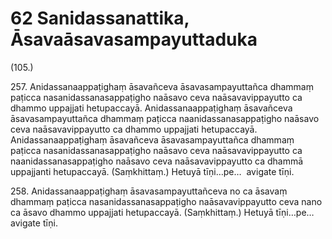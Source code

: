 

# 62 Sanidassanattika, Āsavaāsavasampayuttaduka


(105.)

257\. Anidassanaappaṭighaṃ āsavañceva āsavasampayuttañca dhammaṃ paṭicca nasanidassanasappaṭigho naāsavo ceva naāsavavippayutto ca dhammo uppajjati hetupaccayā. Anidassanaappaṭighaṃ āsavañceva āsavasampayuttañca dhammaṃ paṭicca naanidassanasappaṭigho naāsavo ceva naāsavavippayutto ca dhammo uppajjati hetupaccayā. Anidassanaappaṭighaṃ āsavañceva āsavasampayuttañca dhammaṃ paṭicca nasanidassanasappaṭigho naāsavo ceva naāsavavippayutto ca naanidassanasappaṭigho naāsavo ceva naāsavavippayutto ca dhammā uppajjanti hetupaccayā. (Saṃkhittaṃ.) Hetuyā tīṇi…pe…  avigate tīṇi.

258\. Anidassanaappaṭighaṃ āsavasampayuttañceva no ca āsavaṃ dhammaṃ paṭicca nasanidassanasappaṭigho naāsavavippayutto ceva nano ca āsavo dhammo uppajjati hetupaccayā. (Saṃkhittaṃ.) Hetuyā tīṇi…pe…  avigate tīṇi.



